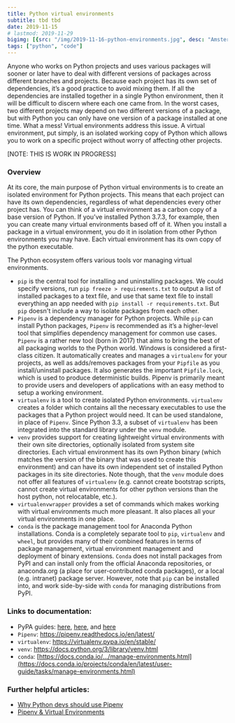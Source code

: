 ```yaml
---
title: Python virtual environments
subtitle: tbd tbd
date: 2019-11-15
# lastmod: 2019-11-29
bigimg: [{src: "/img/2019-11-16-python-environments.jpg", desc: "Amsterdam (2018)"}]
tags: ["python", "code"]
---
```


Anyone who works on Python projects and uses various packages will sooner or later have to deal with different versions of packages across different branches and projects. Because each project has its own set of dependencies, it’s a good practice to avoid mixing them. If all the dependencies are installed together in a single Python environment, then it will be difficult to discern where each one came from. In the worst cases, two different projects may depend on two different versions of a package, but with Python you can only have one version of a package installed at one time. What a mess! Virtual environments address this issue. A virtual environment, put simply, is an isolated working copy of Python which allows you to work on a specific project without worry of affecting other projects. 


<!--more-->

[NOTE: THIS IS WORK IN PROGRESS]

### Overview

At its core, the main purpose of Python virtual environments is to create an isolated environment for Python projects. This means that each project can have its own dependencies, regardless of what dependencies every other project has. You can think of a virtual environment as a carbon copy of a base version of Python. If you’ve installed Python 3.7.3, for example, then you can create many virtual environments based off of it. When you install a package in a virtual environment, you do it in isolation from other Python environments you may have. Each virtual environment has its own copy of the python executable.

The Python ecosystem offers various tools vor managing virtual environments. 

- `pip` is the central tool for installing and uninstalling packages. We could specify versions, run `pip freeze > requirements.txt` to output a list of installed packages to a text file, and use that same text file to install everything an app needed with `pip install -r requirements.txt`. But `pip` doesn't include a way to isolate packages from each other.
- `Pipenv` is a dependency manager for Python projects. While `pip` can install Python packages, `Pipenv` is recommended as it’s a higher-level tool that simplifies dependency management for common use cases. `Pipenv` is a rather new tool (born in 2017) that aims to bring the best of all packaging worlds to the Python world. Windows is considered a first-class citizen. It automatically creates and manages a `virtualenv` for your projects, as well as adds/removes packages from your `Pipfile` as you install/uninstall packages. It also generates the important `Pipfile.lock`, which is used to produce deterministic builds. Pipenv is primarily meant to provide users and developers of applications with an easy method to setup a working environment. 
- `virtualenv` is a tool to create isolated Python environments. `virtualenv` creates a folder which contains all the necessary executables to use the packages that a Python project would need. It can be used standalone, in place of `Pipenv`. Since Python 3.3, a subset of `virtualenv` has been integrated into the standard library under the `venv` module. 
- `venv` provides support for creating lightweight virtual environments with their own site directories, optionally isolated from system site directories. Each virtual environment has its own Python binary (which matches the version of the binary that was used to create this environment) and can have its own independent set of installed Python packages in its site directories. Note though, that the `venv` module does not offer all features of `virtualenv` (e.g. cannot create bootstrap scripts, cannot create virtual environments for other python versions than the host python, not relocatable, etc.). 
- `virtualenvwrapper` provides a set of commands which makes working with virtual environments much more pleasant. It also places all your virtual environments in one place.
- `conda` is the package management tool for Anaconda Python installations. Conda is a completely separate tool to `pip`, `virtualenv` and `wheel`, but provides many of their combined features in terms of package management, virtual environment management and deployment of binary extensions. `Conda` does not install packages from PyPI and can install only from the official Anaconda repositories, or anaconda.org (a place for user-contributed conda packages), or a local (e.g. intranet) package server. However, note that `pip` can be installed into, and work side-by-side with `conda` for managing distributions from PyPI.


### Links to documentation:

- PyPA guides: [here](https://packaging.python.org/guides/tool-recommendations/), [here](https://packaging.python.org/guides/installing-using-pip-and-virtual-environments/), and [here](https://packaging.python.org/tutorials/managing-dependencies/)
- `Pipenv`: https://pipenv.readthedocs.io/en/latest/  
- `virtualenv`: https://virtualenv.pypa.io/en/stable/
- `venv`: https://docs.python.org/3/library/venv.html
- `conda`: [https://docs.conda.io/.../manage-environments.html](https://docs.conda.io/projects/conda/en/latest/user-guide/tasks/manage-environments.html)


###  Further helpful articles:

- [Why Python devs should use Pipenv](https://opensource.com/article/18/2/why-python-devs-should-use-pipenv)
- [Pipenv & Virtual Environments](https://docs.python-guide.org/dev/virtualenvs/)